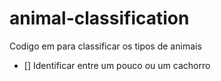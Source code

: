 # animal-classification
Codigo em para classificar os tipos de animais


- [] Identificar entre um pouco ou um cachorro